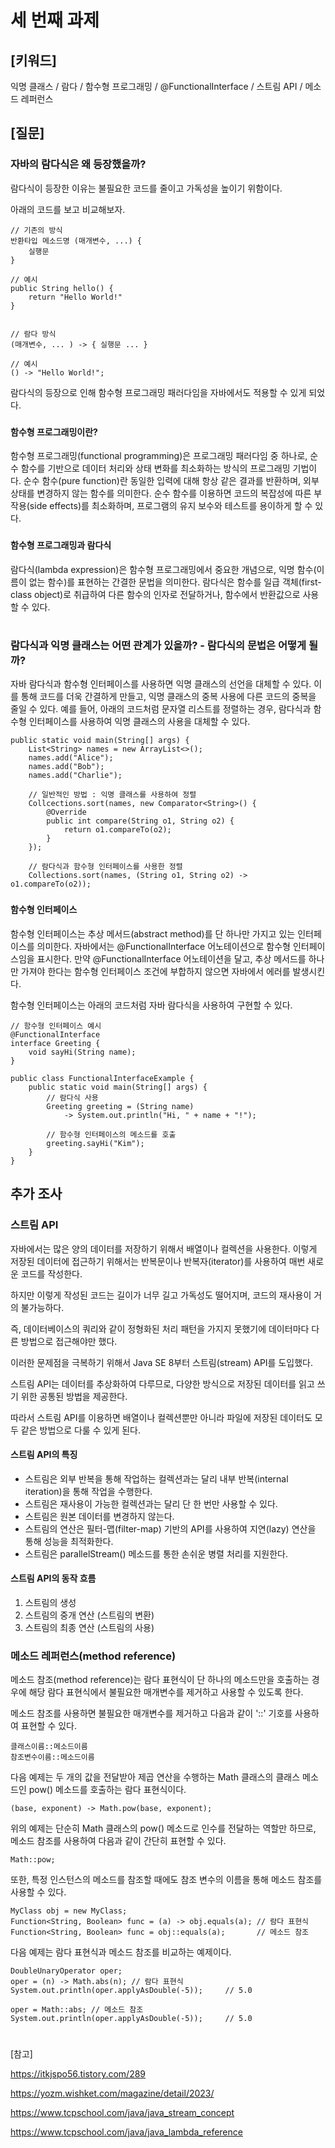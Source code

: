 # 세 번째 과제
## [키워드]
익명 클래스 / 람다 / 함수형 프로그래밍 / @FunctionalInterface / 스트림 API / 메소드 레퍼런스

## [질문]
### 자바의 람다식은 왜 등장했을까?
람다식이 등장한 이유는 불필요한 코드를 줄이고 가독성을 높이기 위함이다. 

아래의 코드를 보고 비교해보자.

    // 기존의 방식
    반환타입 메소드명 (매개변수, ...) {
        실행문
    }

    // 예시
    public String hello() {
        return "Hello World!"
    }


    // 람다 방식
    (매개변수, ... ) -> { 실행문 ... }

    // 예시
    () -> "Hello World!";

람다식의 등장으로 인해 함수형 프로그래밍 패러다임을 자바에서도 적용할 수 있게 되었다.
###
#### 함수형 프로그래밍이란?
함수형 프로그래밍(functional programming)은 프로그래밍 패러다임 중 하나로, 순수 함수를 기반으로 데이터 처리와 상태 변화를 최소화하는 방식의 프로그래밍 기법이다. 순수 함수(pure function)란 동일한 입력에 대해 항상 같은 결과를 반환하며, 외부 상태를 변경하지 않는 함수를 의미한다. 순수 함수를 이용하면 코드의 복잡성에 따른 부작용(side effects)를 최소화하며, 프로그램의 유지 보수와 테스트를 용이하게 할 수 있다.

###
#### 함수형 프로그래밍과 람다식
람다식(lambda expression)은 함수형 프로그래밍에서 중요한 개념으로, 익명 함수(이름이 없는 함수)를 표현하는 간결한 문법을 의미한다. 람다식은 함수를 일급 객체(first-class object)로 취급하여 다른 함수의 인자로 전달하거나, 함수에서 반환값으로 사용할 수 있다.

#
### 람다식과 익명 클래스는 어떤 관계가 있을까? - 람다식의 문법은 어떻게 될까?
자바 람다식과 함수형 인터페이스를 사용하면 익명 클래스의 선언을 대체할 수 있다. 이를 통해 코드를 더욱 간결하게 만들고, 익명 클래스의 중복 사용에 다른 코드의 중복을 줄일 수 있다. 예를 들어, 아래의 코드처럼 문자열 리스트를 정렬하는 경우, 람다식과 함수형 인터페이스를 사용하여 익명 클래스의 사용을 대체할 수 있다.

    public static void main(String[] args) {
        List<String> names = new ArrayList<>();
        names.add("Alice");
        names.add("Bob");
        names.add("Charlie");

        // 일반적인 방법 : 익명 클래스를 사용하여 정렬
        Collcections.sort(names, new Comparator<String>() {
            @Override
            public int compare(String o1, String o2) {
                return o1.compareTo(o2);
            }
        });

        // 람다식과 함수형 인터페이스를 사용한 정렬
        Collections.sort(names, (String o1, String o2) -> o1.compareTo(o2));

###
#### 함수형 인터페이스
함수형 인터페이스는 추상 메서드(abstract method)를 단 하나만 가지고 있는 인터페이스를 의미한다. 자바에서는 @FunctionalInterface 어노테이션으로 함수형 인터페이스임을 표시한다. 만약 @FunctionalInterface 어노테이션을 달고, 추상 메서드를 하나만 가져야 한다는 함수형 인터페이스 조건에 부합하지 않으면 자바에서 에러를 발생시킨다.

함수형 인터페이스는 아래의 코드처럼 자바 람다식을 사용하여 구현할 수 있다.

    // 함수형 인터페이스 예시
    @FunctionalInterface
    interface Greeting {
        void sayHi(String name);
    }

    public class FunctionalInterfaceExample {
        public static void main(String[] args) {
            // 람다식 사용
            Greeting greeting = (String name)
                -> System.out.println("Hi, " + name + "!");

            // 함수형 인터페이스의 메소드를 호출
            greeting.sayHi("Kim");
        }
    }

##
## 추가 조사
### 스트림 API
자바에서는 많은 양의 데이터를 저장하기 위해서 배열이나 컬렉션을 사용한다. 이렇게 저장된 데이터에 접근하기 위해서는 반복문이나 반복자(iterator)를 사용하여 매번 새로운 코드를 작성한다.

하지만 이렇게 작성된 코드는 길이가 너무 길고 가독성도 떨어지며, 코드의 재사용이 거의 불가능하다.

즉, 데이터베이스의 쿼리와 같이 정형화된 처리 패턴을 가지지 못했기에 데이터마다 다른 방법으로 접근해야만 했다.

이러한 문제점을 극복하기 위해서 Java SE 8부터 스트림(stream) API를 도입했다.

스트림 API는 데이터를 추상화하여 다루므로, 다양한 방식으로 저장된 데이터를 읽고 쓰기 위한 공통된 방법을 제공한다.

따라서 스트림 API를 이용하면 배열이나 컬렉션뿐만 아니라 파일에 저장된 데이터도 모두 같은 방법으로 다룰 수 있게 된다.

#### 스트림 API의 특징
- 스트림은 외부 반복을 통해 작업하는 컬렉션과는 달리 내부 반복(internal iteration)을 통해 작업을 수행한다. 
- 스트림은 재사용이 가능한 컬렉션과는 달리 단 한 번만 사용할 수 있다. 
- 스트림은 원본 데이터를 변경하지 않는다. 
- 스트림의 연산은 필터-맵(filter-map) 기반의 API를 사용하여 지연(lazy) 연산을 통해 성능을 최적화한다. 
- 스트림은 parallelStream() 메소드를 통한 손쉬운 병렬 처리를 지원한다.

#### 스트림 API의 동작 흐름
1. 스트림의 생성
2. 스트림의 중개 연산 (스트림의 변환)
3. 스트림의 최종 연산 (스트림의 사용)

###
### 메소드 레퍼런스(method reference)
메소드 참조(method reference)는 람다 표현식이 단 하나의 메소드만을 호출하는 경우에 해당 람다 표현식에서 불필요한 매개변수를 제거하고 사용할 수 있도록 한다.

메소드 참조를 사용하면 불필요한 매개변수를 제거하고 다음과 같이 '::' 기호를 사용하여 표현할 수 있다.

    클래스이름::메소드이름
    참조변수이름::메소드이름

다음 예제는 두 개의 값을 전달받아 제곱 연산을 수행하는 Math 클래스의 클래스 메소드인 pow() 메소드를 호출하는 람다 표현식이다.

    (base, exponent) -> Math.pow(base, exponent);

위의 예제는 단순히 Math 클래스의 pow() 메소드로 인수를 전달하는 역할만 하므로, 메소드 참조를 사용하여 다음과 같이 간단히 표현할 수 있다.

    Math::pow;

또한, 특정 인스턴스의 메소드를 참조할 때에도 참조 변수의 이름을 통해 메소드 참조를 사용할 수 있다.

    MyClass obj = new MyClass;
    Function<String, Boolean> func = (a) -> obj.equals(a); // 람다 표현식
    Function<String, Boolean> func = obj::equals(a);       // 메소드 참조

다음 예제는 람다 표현식과 메소드 참조를 비교하는 예제이다.

    DoubleUnaryOperator oper;
    oper = (n) -> Math.abs(n); // 람다 표현식
    System.out.println(oper.applyAsDouble(-5));     // 5.0

    oper = Math::abs; // 메소드 참조
    System.out.println(oper.applyAsDouble(-5));     // 5.0

#
[참고]

https://itkjspo56.tistory.com/289

https://yozm.wishket.com/magazine/detail/2023/

https://www.tcpschool.com/java/java_stream_concept

https://www.tcpschool.com/java/java_lambda_reference
